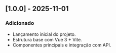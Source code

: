 
## [1.0.0] - 2025-11-01
### Adicionado
- Lançamento inicial do projeto.
- Estrutura base com Vue 3 + Vite.
- Componentes principais e integração com API.